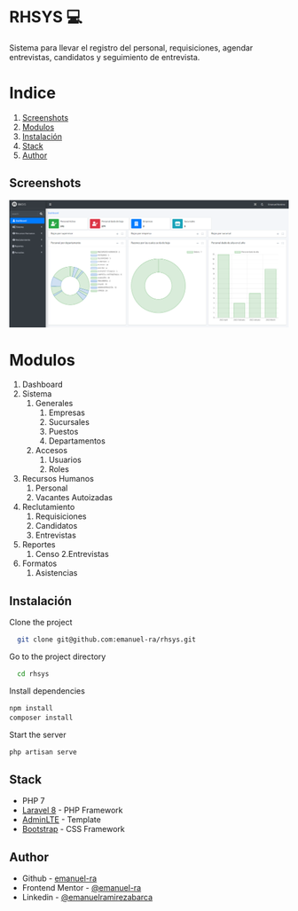 
# RHSYS 💻
Sistema para llevar el registro del personal, requisiciones, agendar entrevistas, candidatos y seguimiento de entrevista.

# Indice 
1. [Screenshots](#Screenshots)  
2. [Modulos](#Modulos)  
3. [Instalación](#Instalación)  
4. [Stack](#Stack)
5. [Author](#Author)

## Screenshots  
![Dashboard Screenshot](./screenshots/rhsys-dashboard.png)  
 
# Modulos
1. Dashboard
2. Sistema
    1. Generales
        1. Empresas
        2. Sucursales 
        3. Puestos
        4. Departamentos
    2. Accesos
        1. Usuarios
        2. Roles
3. Recursos Humanos
    1. Personal
    2. Vacantes Autoizadas
4. Reclutamiento
    1. Requisiciones
    2. Candidatos
    3. Entrevistas
5. Reportes
    1. Censo
    2.Entrevistas
6. Formatos
    1. Asistencias

## Instalación  

Clone the project  

~~~bash  
  git clone git@github.com:emanuel-ra/rhsys.git
~~~

Go to the project directory  

~~~bash  
  cd rhsys
~~~

Install dependencies  

~~~bash  
npm install
composer install
~~~

Start the server  

~~~bash  
php artisan serve
~~~  

## Stack
- PHP 7
- [Laravel 8](https://laravel.com/docs/8.x) - PHP Framework
- [AdminLTE](https://adminlte.io/docs/3.0/implementations.html) - Template
- [Bootstrap](https://getbootstrap.com/docs/5.1/getting-started/introduction/) - CSS Framework

## Author 
- Github - [emanuel-ra](https://github.com/emanuel-ra/)
- Frontend Mentor - [@emanuel-ra](https://www.frontendmentor.io/profile/emanuel-ra)
- Linkedin - [@emanuelramirezabarca](https://www.linkedin.com/in/emanuelramirezabarca/) 
 